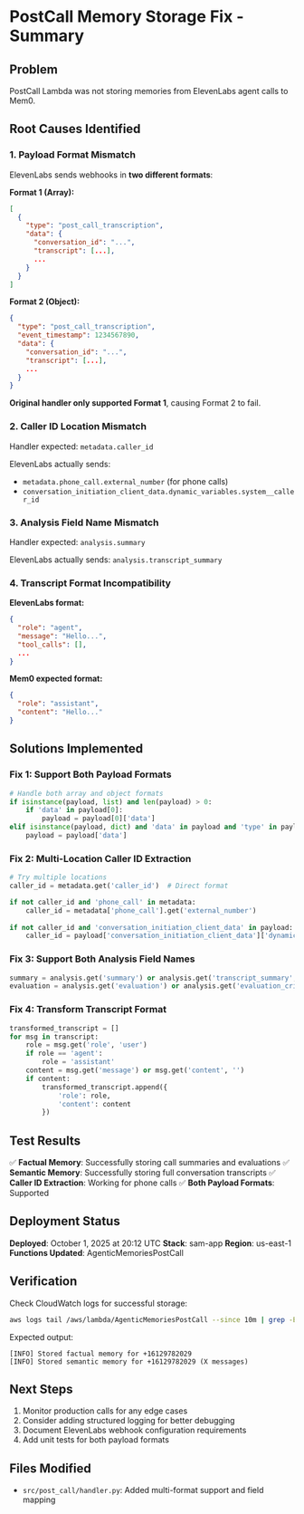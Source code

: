 # PostCall Memory Storage Fix - Summary

## Problem
PostCall Lambda was not storing memories from ElevenLabs agent calls to Mem0.

## Root Causes Identified

### 1. **Payload Format Mismatch**
ElevenLabs sends webhooks in **two different formats**:

**Format 1 (Array):**
```json
[
  {
    "type": "post_call_transcription",
    "data": {
      "conversation_id": "...",
      "transcript": [...],
      ...
    }
  }
]
```

**Format 2 (Object):**
```json
{
  "type": "post_call_transcription",
  "event_timestamp": 1234567890,
  "data": {
    "conversation_id": "...",
    "transcript": [...],
    ...
  }
}
```

**Original handler only supported Format 1**, causing Format 2 to fail.

### 2. **Caller ID Location Mismatch**
Handler expected: `metadata.caller_id`

ElevenLabs actually sends:
- `metadata.phone_call.external_number` (for phone calls)
- `conversation_initiation_client_data.dynamic_variables.system__caller_id`

### 3. **Analysis Field Name Mismatch**
Handler expected: `analysis.summary`

ElevenLabs actually sends: `analysis.transcript_summary`

### 4. **Transcript Format Incompatibility**
**ElevenLabs format:**
```json
{
  "role": "agent",
  "message": "Hello...",
  "tool_calls": [],
  ...
}
```

**Mem0 expected format:**
```json
{
  "role": "assistant",
  "content": "Hello..."
}
```

## Solutions Implemented

### Fix 1: Support Both Payload Formats
```python
# Handle both array and object formats
if isinstance(payload, list) and len(payload) > 0:
    if 'data' in payload[0]:
        payload = payload[0]['data']
elif isinstance(payload, dict) and 'data' in payload and 'type' in payload:
    payload = payload['data']
```

### Fix 2: Multi-Location Caller ID Extraction
```python
# Try multiple locations
caller_id = metadata.get('caller_id')  # Direct format

if not caller_id and 'phone_call' in metadata:
    caller_id = metadata['phone_call'].get('external_number')
    
if not caller_id and 'conversation_initiation_client_data' in payload:
    caller_id = payload['conversation_initiation_client_data']['dynamic_variables'].get('system__caller_id')
```

### Fix 3: Support Both Analysis Field Names
```python
summary = analysis.get('summary') or analysis.get('transcript_summary', '')
evaluation = analysis.get('evaluation') or analysis.get('evaluation_criteria_results', {})
```

### Fix 4: Transform Transcript Format
```python
transformed_transcript = []
for msg in transcript:
    role = msg.get('role', 'user')
    if role == 'agent':
        role = 'assistant'
    content = msg.get('message') or msg.get('content', '')
    if content:
        transformed_transcript.append({
            'role': role,
            'content': content
        })
```

## Test Results

✅ **Factual Memory**: Successfully storing call summaries and evaluations
✅ **Semantic Memory**: Successfully storing full conversation transcripts
✅ **Caller ID Extraction**: Working for phone calls
✅ **Both Payload Formats**: Supported

## Deployment Status

**Deployed**: October 1, 2025 at 20:12 UTC
**Stack**: sam-app
**Region**: us-east-1
**Functions Updated**: AgenticMemoriesPostCall

## Verification

Check CloudWatch logs for successful storage:
```bash
aws logs tail /aws/lambda/AgenticMemoriesPostCall --since 10m | grep -E "Stored"
```

Expected output:
```
[INFO] Stored factual memory for +16129782029
[INFO] Stored semantic memory for +16129782029 (X messages)
```

## Next Steps

1. Monitor production calls for any edge cases
2. Consider adding structured logging for better debugging
3. Document ElevenLabs webhook configuration requirements
4. Add unit tests for both payload formats

## Files Modified

- `src/post_call/handler.py`: Added multi-format support and field mapping
